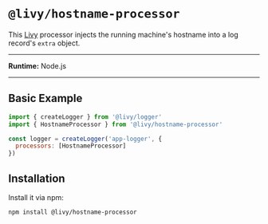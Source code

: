 # `@livy/hostname-processor`

This [Livy](../../README.md#readme) processor injects the running machine's hostname into a log record's `extra` object.

---

**Runtime:** Node.js

---

## Basic Example

```js
import { createLogger } from '@livy/logger'
import { HostnameProcessor } from '@livy/hostname-processor'

const logger = createLogger('app-logger', {
  processors: [HostnameProcessor]
})
```

## Installation

Install it via npm:

```bash
npm install @livy/hostname-processor
```

